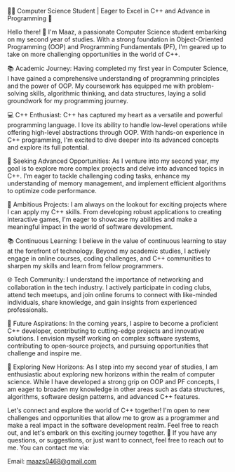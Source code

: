 👨‍💻 Computer Science Student | Eager to Excel in C++ and Advance in Programming 🚀

Hello there! 👋 I'm Maaz, a passionate Computer Science student embarking on my second year of studies. With a strong foundation in Object-Oriented Programming (OOP) and Programming Fundamentals (PF), I'm geared up to take on more challenging opportunities in the world of C++.

📚 Academic Journey:
Having completed my first year in Computer Science, I have gained a comprehensive understanding of programming principles and the power of OOP. My coursework has equipped me with problem-solving skills, algorithmic thinking, and data structures, laying a solid groundwork for my programming journey.

💻 C++ Enthusiast:
C++ has captured my heart as a versatile and powerful programming language. I love its ability to handle low-level operations while offering high-level abstractions through OOP. With hands-on experience in C++ programming, I'm excited to dive deeper into its advanced concepts and explore its full potential.

🌟 Seeking Advanced Opportunities:
As I venture into my second year, my goal is to explore more complex projects and delve into advanced topics in C++. I'm eager to tackle challenging coding tasks, enhance my understanding of memory management, and implement efficient algorithms to optimize code performance.

🚀 Ambitious Projects:
I am always on the lookout for exciting projects where I can apply my C++ skills. From developing robust applications to creating interactive games, I'm eager to showcase my abilities and make a meaningful impact in the world of software development.

📚 Continuous Learning:
I believe in the value of continuous learning to stay at the forefront of technology. Beyond my academic studies, I actively engage in online courses, coding challenges, and C++ communities to sharpen my skills and learn from fellow programmers.

🌐 Tech Community:
I understand the importance of networking and collaboration in the tech industry. I actively participate in coding clubs, attend tech meetups, and join online forums to connect with like-minded individuals, share knowledge, and gain insights from experienced professionals.

🎯 Future Aspirations:
In the coming years, I aspire to become a proficient C++ developer, contributing to cutting-edge projects and innovative solutions. I envision myself working on complex software systems, contributing to open-source projects, and pursuing opportunities that challenge and inspire me.

🚀 Exploring New Horizons:
As I step into my second year of studies, I am enthusiastic about exploring new horizons within the realm of computer science. While I have developed a strong grip on OOP and PF concepts, I am eager to broaden my knowledge in other areas such as data structures, algorithms, software design patterns, and advanced C++ features.

Let's connect and explore the world of C++ together! I'm open to new challenges and opportunities that allow me to grow as a programmer and make a real impact in the software development realm. Feel free to reach out, and let's embark on this exciting journey together. 🌟
If you have any questions, or suggestions, or just want to connect, feel free to reach out to me. You can contact me via:

Email: maazs0468@gmail.com
